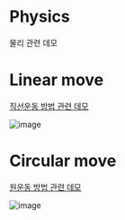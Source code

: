 # Physics
물리 관련 데모

# Linear move

[직선운동 방법 관련 데모](https://seunghus.tistory.com/93)

![image](https://github.com/Hanjo92/Physics/assets/26320361/98981726-4d61-487b-af28-7ae38b8babb4)

# Circular move

[원운동 방법 관련 데모](https://seunghus.tistory.com/95)

![image](https://github.com/Hanjo92/Physics/assets/26320361/4c7e1519-dfc4-46a2-84d5-9b628176b1ac)

